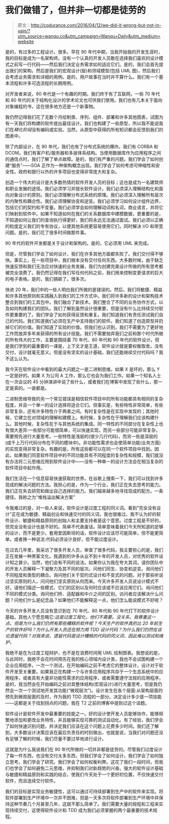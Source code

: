 # 我们做错了，但并非一切都是徒劳的

> 原文：<http://codurance.com/2016/04/12/we-did-it-wrong-but-not-in-vain/?utm_source=wanqu.co&utm_campaign=Wanqu+Daily&utm_medium=website>

 是的，有过多的工程设计。很多。早在 90 年代中期，当我开始我的开发生涯时，我的目标是成为一名架构师。没有一个认真的开发人员敢在选择我们喜欢的设计模式之前写一行代码——然后我们决定业务需求如何适应它们。是的，我们会首先提出我们的架构，然后是我们的宏观设计(层)和领域模型(包括 UML 图)，然后我们会考虑业务需求和详细的用例。是的，用户故事在当时并不算什么。我们有一个基本流程和许多可选流程的长期用例。

对开发者来说，90 年代是一个有趣的时期。我们终于有了互联网，一些 70 年代和 80 年代的关于结构化设计的学术论文也可供我们使用。我们也有几本关于面向对象编程的书，这在很多地方还是一个新事物。

我仍然记得我们花了无数个月绘制类、序列、组件、部署和许多其他图表，试图为有一天我们将构建的软件提出最佳设计。我们也构建了一些原型，所以我不能说我们在*精化阶段*没有编码或实验。当然，从原型中获得的所有知识都会反馈到我们的图表中。

除了内部设计，在 90 年代，我们也有了分布式系统的爆炸。我们有 CORBA 和 DCOM。我们有客户机/服务器和多层体系结构。当使用数据库作为应用程序之间的通信点时，我们了解了单点故障。是的，我们有严重的问题。我们学会了如何创建“服务”——SOA 正作为一种架构概念出现。我们学会了如何考虑可伸缩性和安全性。政府和银行以外的许多项目也变得非常庞大和复杂。

创造一个伟大的设计是大多数热情的软件开发人员的目标；这也是成为一名建筑师和职业发展的途径。我们必须学习并擅长软件设计。我们必须深入理解结构化和面向对象设计的原则。我们必须理解分布式系统的原理。我们必须深入理解所有层次的内聚性和耦合性。我们必须理解协变和逆变。我们必须学习如何设计组件边界，包括它们的契约和不变量。我们必须学会如何理解动词和名词，商业语言，并将它们映射到软件中。如果不知道如何在我们的关系数据库中建模数据，更重要的是，不知道如何让我们的查询执行得更好，我们将永远无法通过面试。我们必须以正确的粒度定义我们的专有协议，以便其他系统更容易使用它们，同时解决 I/O 和带宽问题。是的，我们花了很多时间做那件事。

90 年代的软件开发都是关于设计和架构的。是的，它必须用 UML 来完成。

但是，尽管我们学会了如何设计，我们在许多其他方面都失败了。我们交付得不够快。事实上，在一些项目中，我们根本没有交付任何东西。大多数时候，由于缺乏快速反馈和我们无法应对快速的业务发展，我们为创建完美设计所做的所有思考都被完全浪费了。我仍然记得在我们写任何代码之前，我们用来控制变更请求的巨大的电子表格。是的，我们搞砸了。很多次。

快进 20 年，我们中的一些人明白我们所做的是错误的。然后，我们将敏捷、精益和许多其他原则和实践融入到我们的工作方式中。我们将许多新的设计和架构技术整合到我们的工具包中。我们融合了新技术。我们整合了不同的业务协作方式，以及如何构建我们的团队。我们了解到虽然设计很重要，但是没有什么比持续交付软件更重要的了。我们学会了如何获得反馈和重复。我们知道我们有责任测试我们自己的代码。我们知道我们必须在生产中支持我们的软件。我们知道了创造原型并扔掉它们的价值。我们知道了实验的价值。但我们也认识到，我们不需要为了更好地工作而放弃多年来获得的所有设计技能。我们不需要抛弃我们之前和那个时代所做的所有伟大的工作，主要是围绕着 70 年代、80 年代和 90 年代的软件设计。但是我们学到的最重要的一课是，上下文才是王道，软件设计就是要权衡取舍。没有交付，设计就毫无意义。但是没有坚实的设计基础，我们还能继续交付代码吗？我不这么认为。

我今天在软件设计中看到的最大问题之一是二进制思维。如果 X 是坏的，那么 Y 一定是好的。如果 X 为公司 A 工作，那么它也会为我们工作。如果一个知名人士在一次会议的 45 分钟演讲中说了些什么，或者我们在博客中发现了些什么，那一定是真的。一直都是。

二进制思维导致的另一个常见错误是相信软件项目中的所有功能都具有相同的复杂程度，并且一个单一的设计选择将适合它们。但事实是，有些特性非常简单，有些非常复杂，还有许多特性介于两者之间。有时复杂性是在实现中发现的；其他时候，它建立在对领域的理解和建模上。有时候，复杂性在于理解我们应该构建什么。其他时候，复杂性在于与其他系统的集成。同一特性的不同部分在复杂性上也有很大差异:一些部分可能很简单，可以快速实现，而另一些部分可能非常复杂，需要预先进行大量思考。一些特性是浅层的(很少几行代码)，而另一些是深层的(成千上万行代码分布在不同的模块中)。非功能性需求也会使简单功能(业务方面)的实现变得非常复杂。有趣的是，所有这些都可以在同一个软件项目中找到。因此，如果我们同意软件项目中的不同功能具有不同程度的复杂性和规模，我们就没有办法将二元思维应用到软件设计中——没有一种单一的设计方法会在相当复杂的软件项目中起作用。

我们生活在一个信息容易快速获取的世界。在谷歌上搜索一下，我们可以找到许多现成的解决问题的方法。我担心的是，作为一个行业，我们正在失去思考的能力。我们正在失去研究和做出自己选择的能力。我们越来越多地寻找现成的配方。一条捷径。我称之为“堆栈溢出解决方案”

令我难过的是，对一些人来说，软件设计是过度工程的同义词。看到“完全没有设计”正在成为敏捷、精益创业和快速交付的同义词，我也很难过。我不认为好的软件设计、敏捷和精益原则的创始人和主要支持者是这个意思。过度工程是不好的，但完全没有设计也是不好的。简单不代表废话。简单意味着我们今天所知道的足够的设计，而不是更少。套用爱因斯坦的话，软件设计应该尽可能简单，但不能更简单。或者换一种说法:代码必须设计良好，但不能过度设计。

在过去几年里，我采访了很多开发人员，审查了很多代码，我主要担心的是，我们正在发展一种黑客文化。我遇到的许多从业不到十年的开发人员，对优秀的软件设计知之甚少。当然，他们会有不同的说法。如果你认为我在夸大其词，请你团队中的开发人员解释一下凝聚力及其不同的层次。问他们同生、协变和逆变。询问他们不同程度和类型的耦合。询问他们关于契约式设计和不变式的问题。对于那些听说过坚实原则的人，问问他们坚实原则从何而来。今天许多开发人员说设计模式不好。请他们描述一些模式、它们的区别以及何时应该或不应该应用它们。询问他们不同的模式分类。询问他们桥、适配器和中介之间的区别。访问者应该解决什么问题？问他们什么是纪念品？如果他们不能解释这一点，他们怎么能说模式不好呢？

今天的许多开发人员没有意识到在 70 年代、80 年代和 90 年代打下的软件设计基础。其他人宁愿忽略它:*这是过度工程化，他们不需要。没关系，我尊重这一点。但是为什么我们仍然有那些糟糕的软件呢？今天生产的软件真的比 20 年前生产的软件好吗？为什么开发人员还在努力用 TDD 设计代码？为什么我们仍然在谈论遗留代码？对我来说，遗留代码是设计糟糕的代码的同义词，因此难以测试和维护。*

我绝不是在为过度工程辩护，也不是在浪费时间用 UML 绘制图表。我想说的是，与此同时，我绝不会花时间预先在我的核心领域内设计类，我也不会试图构建一个企业应用程序，一次一个测试，在开始编码之前不考虑它的整体设计。设计对于软件开发至关重要。如果我正在构建一个与许多应用程序共存于一个生态系统中的应用程序，或者具有大量非功能性需求的应用程序，或者需要遵守法规的应用程序，是的，我当然会在开始编码之前对其整体结构(宏观设计)进行大量思考，但是我仍然会一次一个测试地开发其功能(“微观层次”)。设计发生在各个层面:从架构层面的预先到微观层面的及时，作为我的 TDD 流程的一部分。决定设计多少是一项技能——这都是关于找到拐点的问题，我在 T2 之前的博客中提到过这个话题。

软件设计是软件开发中最重要的技能之一。好的设计使开发人员能够协作，能够频繁地添加和更改业务特性，并且能够实现可靠的测试自动化。有了经验，我们学会了如何快速识别问题，并决定我们应该在这个问题上花费多少时间。我们还了解到，大多数设计决策应该在最后负责任的时刻做出，也就是说，当我们对问题还没有足够了解的时候，我们尽量不要过早地进行设计。

这就是为什么我说我们在 90 年代所做的一切并非都是徒劳的。尽管我们过度设计了每一件东西，也没有交付太多东西，但我们学会了如何设计。我们学会了如何独立思考。我们学会了研究。我们学会了如何权衡利弊。这花了我们一段时间，但我们也学会了如何避免二元思维，并抑制我们对新趋势的兴奋。强大的软件设计基础与敏捷和精益原则和实践的结合，使我们今天处于一个更好的位置，不仅快速交付软件，而且连续交付软件。

我们的目标是实现业务敏捷性，这可以通过可持续部署到生产中的软件来实现。将软件部署到生产环境中一次并不困难，但是一天多次将软件部署到生产环境中并保持这种节奏几个月甚至几年，这就不那么简单了。我们需要大量的规程和工程来实现持续交付，这使得软件设计和 TDD 成为我们必须掌握的两个最重要的技术规程。